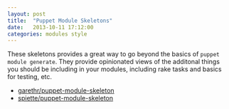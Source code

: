 ```yaml
---
layout: post
title:  "Puppet Module Skeletons"
date:   2013-10-11 17:12:00
categories: modules style
---
```


These skeletons provides a great way to go beyond the basics of `puppet module generate`. They provide opinionated views of the additonal things you should be including in your modules, including rake tasks and basics for testing, etc.

- [garethr/puppet-module-skeleton](https://github.com/garethr/puppet-module-skeleton)
- [spiette/puppet-module-skeleton](https://github.com/spiette/puppet-module-skeleton)
